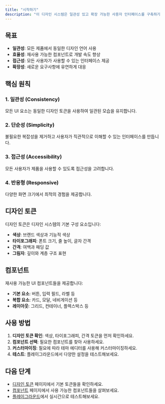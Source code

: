 ```yaml
---
title: "시작하기"
description: "이 디자인 시스템은 일관성 있고 확장 가능한 사용자 인터페이스를 구축하기 위한 가이드라인을 제공합니다."
---
```


## 목표

- **일관성**: 모든 제품에서 동일한 디자인 언어 사용
- **효율성**: 재사용 가능한 컴포넌트로 개발 속도 향상
- **접근성**: 모든 사용자가 사용할 수 있는 인터페이스 제공
- **확장성**: 새로운 요구사항에 유연하게 대응

## 핵심 원칙

### 1. 일관성 (Consistency)
모든 UI 요소는 동일한 디자인 토큰을 사용하여 일관된 모습을 유지합니다.

### 2. 단순성 (Simplicity)
불필요한 복잡성을 제거하고 사용자가 직관적으로 이해할 수 있는 인터페이스를 만듭니다.

### 3. 접근성 (Accessibility)
모든 사용자가 제품을 사용할 수 있도록 접근성을 고려합니다.

### 4. 반응형 (Responsive)
다양한 화면 크기에서 최적의 경험을 제공합니다.

## 디자인 토큰

디자인 토큰은 디자인 시스템의 기본 구성 요소입니다:

- **색상**: 브랜드 색상과 기능적 색상
- **타이포그래피**: 폰트 크기, 줄 높이, 글자 간격
- **간격**: 여백과 패딩 값
- **그림자**: 깊이와 계층 구조 표현

## 컴포넌트

재사용 가능한 UI 컴포넌트들을 제공합니다:

- **기본 요소**: 버튼, 입력 필드, 라벨 등
- **복합 요소**: 카드, 모달, 네비게이션 등
- **레이아웃**: 그리드, 컨테이너, 플렉스박스 등

## 사용 방법

1. **디자인 토큰 확인**: 색상, 타이포그래피, 간격 토큰을 먼저 확인하세요.
2. **컴포넌트 선택**: 필요한 컴포넌트를 찾아 사용하세요.
3. **커스터마이징**: 필요에 따라 테마 에디터를 사용해 커스터마이징하세요.
4. **테스트**: 플레이그라운드에서 다양한 설정을 테스트해보세요.

## 다음 단계

- [디자인 토큰](/tokens) 페이지에서 기본 토큰들을 확인하세요.
- [컴포넌트](/components) 페이지에서 사용 가능한 컴포넌트들을 살펴보세요.
- [플레이그라운드](/playground)에서 실시간으로 테스트해보세요.
